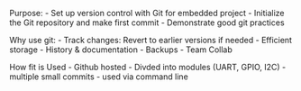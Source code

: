 
Purpose: 
    - Set up version control with Git for embedded project
    - Initialize the Git repository and make first commit 
    - Demonstrate good git practices 

Why use git:
    - Track changes: Revert to earlier versions if needed 
    - Efficient storage 
    - History & documentation 
    - Backups
    - Team Collab 

How fit is Used 
    - Github hosted 
    - Divded into modules (UART, GPIO, I2C)
    - multiple small commits 
    - used via command line 
